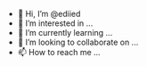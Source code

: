 - 👋 Hi, I’m @ediied
- 👀 I’m interested in ...
- 🌱 I’m currently learning ...
- 💞️ I’m looking to collaborate on ...
- 📫 How to reach me ...

<!---
ediied/ediied is a ✨ special ✨ repository because its `README.md` (this file) appears on your GitHub profile.
You can click the Preview link to take a look at your changes.
--->
